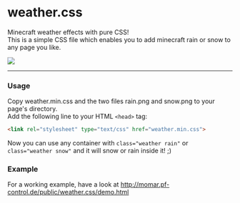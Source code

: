 weather.css
===========

Minecraft weather effects with pure CSS!  
This is a simple CSS file which enables you to add minecraft rain or snow to any page you like.

<img src="http://momar.pf-control.de/public/weather.css/demo.jpg">

---

### Usage
Copy weather.min.css and the two files rain.png and snow.png to your page's directory.  
Add the following line to your HTML `<head>` tag:
```html
<link rel="stylesheet" type="text/css" href="weather.min.css">
```
Now you can use any container with `class="weather rain"` or `class="weather snow"` and it will snow or rain inside it! ;)

### Example
For a working example, have a look at http://momar.pf-control.de/public/weather.css/demo.html
